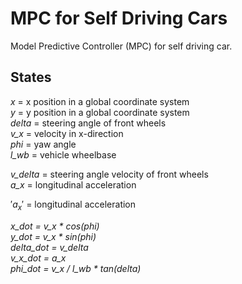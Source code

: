 # MPC for Self Driving Cars
Model Predictive Controller (MPC) for self driving car.

## States
*x* = x position in a global coordinate system  
*y* = y position in a global coordinate system  
*delta* = steering angle of front wheels  
*v_x* = velocity in x-direction  
*phi* = yaw angle  
*l_wb* = vehicle wheelbase  

*v_delta* = steering angle velocity of front wheels  
*a_x* = longitudinal acceleration  

$' a_x '$ = longitudinal acceleration  



*x_dot = v_x * cos(phi)*  
*y_dot = v_x * sin(phi)*  
*delta_dot = v_delta*  
*v_x_dot = a_x*  
*phi_dot = v_x / l_wb * tan(delta)*  

